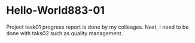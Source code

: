 # Hello-World883-01
Project task01 progress report is done by my colleages. Next, I need to be done with taks02 such as quality management. 
